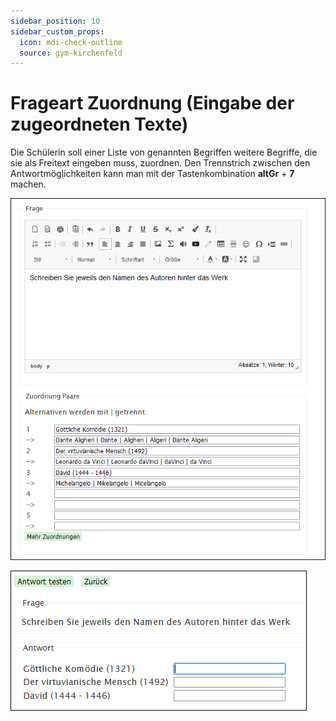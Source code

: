 ```yaml
---
sidebar_position: 10
sidebar_custom_props:
  icon: mdi-check-outline
  source: gym-kirchenfeld
---
```


# Frageart Zuordnung (Eingabe der zugeordneten Texte)



Die Schülerin soll einer Liste von genannten Begriffen weitere Begriffe, die sie als Freitext eingeben muss, zuordnen. Den Trennstrich zwischen den Antwortmöglichkeiten kann man mit der Tastenkombination __altGr__ + __7__ machen.

![](./Beispiel_8_ZuordnungEingabedzugeordTexte.png)

![](./Beispiel_8_2_ZuordnungEingabezugeordTexte.png)

